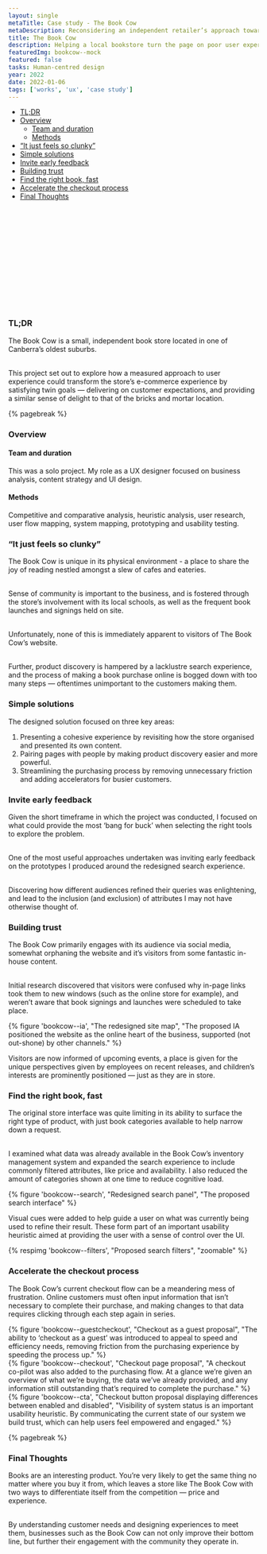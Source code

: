 ```yaml
---
layout: single
metaTitle: Case study - The Book Cow
metaDescription: Reconsidering an independent retailer’s approach toward e-commerce.
title: The Book Cow
description: Helping a local bookstore turn the page on poor user experience.
featuredImg: bookcow--mock
featured: false
tasks: Human-centred design
year: 2022
date: 2022-01-06
tags: ['works', 'ux', 'case study']
---
```


<nav class="toc hidden lg:block lg:sticky lg:top-10 mt-10 col-span-2">

- [TL;DR](#tldr)
- [Overview](#overview)
  - [Team and duration](#team-and-duration)
  - [Methods](#methods)
- [“It just feels so clunky”](#it-just-feels-so-clunky)
- [Simple solutions](#simple-solutions)
- [Invite early feedback](#invite-early-feedback)
- [Building trust](#building-trust)
- [Find the right book, fast](#find-the-right-book-fast)
- [Accelerate the checkout process](#accelerate-the-checkout-process)
- [Final Thoughts](#final-thoughts)

<svg class="toc-marker" width="200" height="200" xmlns="http://www.w3.org/2000/svg">
  <path stroke="#444" stroke-width="3" fill="transparent" stroke-dasharray="0, 0, 0, 1000" stroke-linecap="round" stroke-linejoin="round" transform="translate(-0.5, -0.5)" />
</svg>

</nav>

<div class="col-start-3 col-end-9">

  ### TL;DR

  The Book Cow is a small, independent book store located in one of Canberra’s oldest suburbs.

  <br>This project set out to explore how a measured approach to user experience could transform the store’s e-commerce experience by satisfying twin goals — delivering on customer expectations, and providing a similar sense of delight to that of the bricks and mortar location.

  {% pagebreak %}


  ### Overview


  #### Team and duration

  This was a solo project. My role as a UX designer focused on business analysis, content strategy and UI design.


  #### Methods

  Competitive and comparative analysis, heuristic analysis, user research, user flow mapping, system mapping, prototyping and usability testing.


  ### “It just feels so clunky”

  The Book Cow is unique in its physical environment - a place to share the joy of reading nestled amongst a slew of cafes and eateries.

  <br>Sense of community is important to the business, and is fostered through the store’s involvement with its local schools, as well as the frequent book launches and signings held on site.

  <br>Unfortunately, none of this is immediately apparent to visitors of The Book Cow’s website.

  <br>Further, product discovery is hampered by a lacklustre search experience, and the process of making a book purchase online is bogged down with too many steps — oftentimes unimportant to the customers making them.


  ### Simple solutions

  The designed solution focused on three key areas:
  1. Presenting a cohesive experience by revisiting how the store organised and presented its own content.
  2. Pairing pages with people by making product discovery easier and more powerful.
  3. Streamlining the purchasing process by removing unnecessary friction and adding accelerators for busier customers.


  ### Invite early feedback

  Given the short timeframe in which the project was conducted, I focused on what could provide the most ‘bang for buck’ when selecting the right tools to explore the problem.

  <br>One of the most useful approaches undertaken was inviting early feedback on the prototypes I produced around the redesigned search experience.

  <br>Discovering how different audiences refined their queries was enlightening, and lead to the inclusion (and exclusion) of attributes I may not have otherwise thought of.


  ### Building trust

  The Book Cow primarily engages with its audience via social media, somewhat orphaning the website and it’s visitors from some fantastic in-house content.

  <br>Initial research discovered that visitors were confused why in-page links took them to new windows (such as the online store for example), and weren’t aware that book signings and launches were scheduled to take place.

  <div class="my-10">
    {% figure 'bookcow--ia', "The redesigned site map", "The proposed IA positioned the website as the online heart of the business, supported (not out-shone) by other channels." %}
  </div>

  Visitors are now informed of upcoming events, a place is given for the unique perspectives given by employees on recent releases, and children’s interests are prominently positioned — just as they are in store.


### Find the right book, fast

  The original store interface was quite limiting in its ability to surface the right type of product, with just book categories available to help narrow down a request.

  <br>I examined what data was already available in the Book Cow’s inventory management system and expanded the search experience to include commonly filtered attributes, like price and availability. I also reduced the amount of categories shown at one time to reduce cognitive load.

  <div class="my-10">
    {% figure 'bookcow--search', "Redesigned search panel", "The proposed search interface" %}
  </div>

  Visual cues were added to help guide a user on what was currently being used to refine their result. These form part of an important usability heuristic aimed at providing the user with a sense of control over the UI.

  <div class="mt-10">
    {% respimg 'bookcow--filters', "Proposed search filters", "zoomable" %}
  </div>


  ### Accelerate the checkout process

  The Book Cow’s current checkout flow can be a meandering mess of frustration. Online customers must often input information that isn’t necessary to complete their purchase, and making changes to that data requires clicking through each step again in series.

  <div class="my-10">
    {% figure 'bookcow--guestcheckout', "Checkout as a guest proposal", "The ability to ‘checkout as a guest’ was introduced to appeal to speed and efficiency needs, removing friction from the purchasing experience by speeding the process up." %}
  </div>

  <div class="my-10">
    {% figure 'bookcow--checkout', "Checkout page proposal", "A checkout co-pilot was also added to the purchasing flow. At a glance we’re given an overview of what we’re buying, the data we’ve already provided, and any information still outstanding that’s required to complete the purchase." %}
  </div>

  <div class="my-10">
    {% figure 'bookcow--cta', "Checkout button proposal displaying differences between enabled and disabled", "Visibility of system status is an important usability heuristic. By communicating the current state of our system we build trust, which can help users feel empowered and engaged." %}
  </div>

  {% pagebreak %}


  ### Final Thoughts

  Books are an interesting product. You’re very likely to get the same thing no matter where you buy it from, which leaves a store like The Book Cow with two ways to differentiate itself from the competition — price and experience.

  <br>By understanding customer needs and designing experiences to meet them, businesses such as the Book Cow can not only improve their bottom line, but further their engagement with the community they operate in.

</div>
